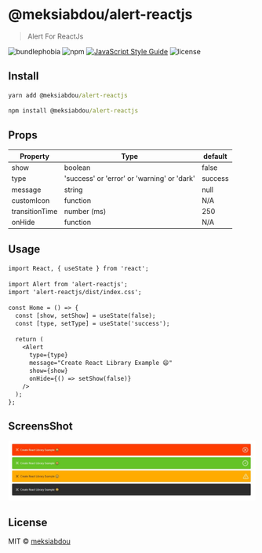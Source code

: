 # @meksiabdou/alert-reactjs

> Alert For ReactJs

![bundlephobia](https://badgen.net/bundlephobia/minzip/@meksiabdou/alert-reactjs)
![npm](https://badgen.net/npm/v/@meksiabdou/alert-reactjs)
[![JavaScript Style Guide](https://img.shields.io/badge/code_style-standard-brightgreen.svg)](https://standardjs.com)
![license](https://badgen.net/github/license/meksiabdou/alert-reactjs)
## Install

```cmd
yarn add @meksiabdou/alert-reactjs
```

```cmd
npm install @meksiabdou/alert-reactjs
```
## Props

| Property       | Type                                        | default |
| -------------- | ------------------------------------------- | ------- |
| show           | boolean                                     | false   |
| type           | 'success' or 'error' or 'warning' or 'dark' | success |
| message        | string                                      | null    |
| customIcon     | function                                    | N/A     |
| transitionTime | number (ms)                                 | 250     |
| onHide         | function                                    | N/A     |

## Usage

```tsx
import React, { useState } from 'react';

import Alert from 'alert-reactjs';
import 'alert-reactjs/dist/index.css';

const Home = () => {
  const [show, setShow] = useState(false);
  const [type, setType] = useState('success');

  return (
    <Alert
      type={type}
      message="Create React Library Example 😄"
      show={show}
      onHide={() => setShow(false)}
    />
  );
};
```

## ScreensShot

![Upload Tab](docs/screenshot.jpg)

## License

MIT © [meksiabdou](https://github.com/meksiabdou)
